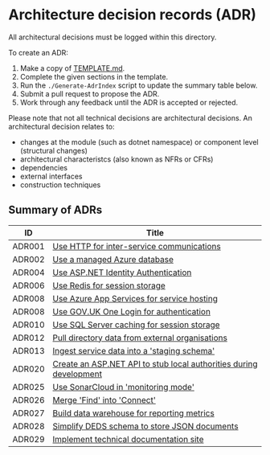 # Architecture decision records (ADR)

All architectural decisions must be logged within this directory.

To create an ADR: 

1. Make a copy of [TEMPLATE.md](./TEMPLATE.md).
2. Complete the given sections in the template.
3. Run the `./Generate-AdrIndex` script to update the summary table below.
4. Submit a pull request to propose the ADR.
5. Work through any feedback until the ADR is accepted or rejected.

Please note that not all technical decisions are architectural decisions. An architectural decision relates to:

- changes at the module (such as dotnet namespace) or component level (structural changes)
- architectural characteristcs (also known as  NFRs or CFRs)
- dependencies
- external interfaces
- construction techniques

## Summary of ADRs


| ID | Title |
| --- | --- |
| ADR001 | [Use HTTP for inter-service communications](./ADR001-use-http-for-inter-service-comms.md) |
| ADR002 | [Use a managed Azure database](./ADR002-use-a-managed-azure-database.md) |
| ADR004 | [Use ASP.NET Identity Authentication](./ADR004-use-aspdotnet-identity-auth.md) |
| ADR006 | [Use Redis for session storage](./ADR006-redis-for-session-storage.md) |
| ADR008 | [Use Azure App Services for service hosting](./ADR007-use-azure-app-services.md) |
| ADR008 | [Use GOV.UK One Login for authentication](./ADR008-use-govuk-one-login-auth.md) |
| ADR010 | [Use SQL Server caching for session storage](./ADR010-sql-server-caching.md) |
| ADR012 | [Pull directory data from external organisations](./ADR012-pull-data-from-external-orgs.md) |
| ADR013 | [Ingest service data into a 'staging schema'](./ADR013-ingest-into-staging-schema.md) |
| ADR020 | [Create an ASP.NET API to stub local authorities during development](./ADR020-create-mock-api-to-stub-las.md) |
| ADR025 | [Use SonarCloud in 'monitoring mode'](./ADR025-use-sonar-cloud.md) |
| ADR026 | [Merge 'Find' into 'Connect'](./ADR026-merge-find-into-connect.md) |
| ADR027 | [Build data warehouse for reporting metrics](./ADR027-build-data-warehouse.md) |
| ADR028 | [Simplify DEDS schema to store JSON documents](./ADR028-change-deds-schema.md) |
| ADR029 | [Implement technical documentation site](./ADR029-tech-docs-site.md) |
